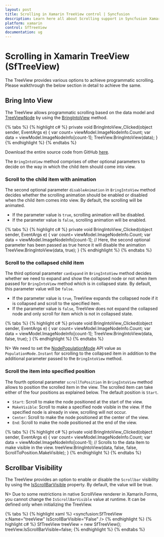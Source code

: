 ```yaml
---
layout: post
title: Scrolling in Xamarin TreeView control | Syncfusion
description: Learn here all about Scrolling support in Syncfusion Xamarin TreeView (SfTreeView) control and more.
platform: xamarin
control: SfTreeView
documentation: ug
---
```


# Scrolling in Xamarin TreeView (SfTreeView)
The TreeView provides various options to achieve programmatic scrolling. Please walkthrough the below section in detail to achieve the same.

## Bring Into View

The TreeView allows programmatic scrolling based on the data model and [TreeViewNode](https://help.syncfusion.com/cr/xamarin/Syncfusion.TreeView.Engine.TreeViewNode.html) by using the [BringIntoView](https://help.syncfusion.com/cr/xamarin/Syncfusion.XForms.TreeView.SfTreeView.html#Syncfusion_XForms_TreeView_SfTreeView_BringIntoView_Syncfusion_TreeView_Engine_TreeViewNode_System_Boolean_System_Boolean_Syncfusion_XForms_TreeView_ScrollToPosition_) method.

{% tabs %}
{% highlight c# %}
private void BringIntoView_Clicked(object sender, EventArgs e)
{
    var count= viewModel.ImageNodeInfo.Count;
    var data = viewModel.ImageNodeInfo[count-1];
    TreeView.BringIntoView(data);
}
{% endhighlight %}
{% endtabs %}

Download the entire source code from GitHub [here](https://github.com/SyncfusionExamples/bring-to-view-treeview-xamarin).

The `BringIntoView` method comprises of other optional parameters to decide on the way in which the child item should come into view. 

### Scroll to the child item with animation

The second optional parameter `disableAnimation` in `BringIntoView` method decides whether the scrolling animation should be enabled or disabled when the child item comes into view. By default, the scrolling will be animated.

* If the parameter value is `true`, scrolling animation will be disabled.
* If the parameter value is `false`, scrolling animation will be enabled.

{% tabs %}
{% highlight c# %}
private void BringIntoView_Clicked(object sender, EventArgs e)
{
    var count= viewModel.ImageNodeInfo.Count;
    var data = viewModel.ImageNodeInfo[count-1];
    // Here, the second optional parameter has been passed as true hence it will disable the animation
    TreeView.BringIntoView(data, true);
}
{% endhighlight %}
{% endtabs %}

### Scroll to the collapsed child item

 The third optional parameter `canExpand` in `BringIntoView` method decides whether we need to expand and show the collapsed node or not when item passed for `BringIntoView` method which is in collapsed state. By default, this parameter value will be `false`.
 
 * If the parameter value is `true`, TreeView expands the collapsed node if it is collapsed and scroll to the specified item.
 * If the parameter value is `false`, TreeView does not expand the collapsed node and only scroll for item which is not in collapsed state.

{% tabs %}
{% highlight c# %}
private void BringIntoView_Clicked(object sender, EventArgs e)
{
    var count= viewModel.ImageNodeInfo.Count;
    var data = viewModel.ImageNodeInfo[count-1];
    TreeView.BringIntoView(data, false, true);
}
{% endhighlight %}
{% endtabs %}

N> We need to set the [NodePopulationMode](https://help.syncfusion.com/cr/xamarin/Syncfusion.XForms.TreeView.SfTreeView.html#Syncfusion_XForms_TreeView_SfTreeView_NodePopulationMode) API value as `PopulationMode.Instant` for scrolling to the collapsed item in addition to the additional parameter passed to the `BringIntoView` method.

### Scroll the item into specified position

The fourth optional parameter `scrollToPosition` in `BringIntoView` method allows to position the scrolled item in the view. The scrolled item can take either of the four positions as explained below. The default position is `Start`.

* `Start`: Scroll to make the node positioned at the start of the view.
* `MakeVisible`: Scroll to make a specified node visible in the view. If the specified node is already in view, scrolling will not occur.
* `Center`: Scroll to make the node positioned at the center of the view.
* `End`: Scroll to make the node positioned at the end of the view.

{% tabs %}
{% highlight c# %}
private void BringIntoView_Clicked(object sender, EventArgs e)
{
    var count= viewModel.ImageNodeInfo.Count;
    var data = viewModel.ImageNodeInfo[count-1];
    // Scrolls to the data item to make visible in the view.
    treeView.BringIntoView(data, false, false, ScrollToPosition.MakeVisible);
}
{% endhighlight %}
{% endtabs %}

## Scrollbar Visibility

The TreeView provides an option to enable or disable the `Scrollbar` visibility by using the [IsScrollBarVisible](https://help.syncfusion.com/cr/xamarin/Syncfusion.XForms.TreeView.SfTreeView.html#Syncfusion_XForms_TreeView_SfTreeView_IsScrollBarVisible) property. By default, the value will be true.

N> Due to some restrictions in native ScrollView renderer in Xamarin.Forms, you cannot change the `IsScrollBarVisible` value at runtime. It can be defined only when initializing the TreeView.

{% tabs %}
{% highlight xaml %}
<syncfusion:SfTreeView x:Name="treeView" IsScrollBarVisible="False" />
{% endhighlight %}
{% highlight c# %}
SfTreeView treeView = new SfTreeView();
treeView.IsScrollBarVisible=false;
{% endhighlight %}
{% endtabs %}
